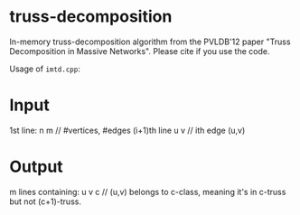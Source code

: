 # truss-decomposition
In-memory truss-decomposition algorithm from the PVLDB'12 paper "Truss Decomposition in Massive Networks".
Please cite if you use the code.

Usage of `imtd.cpp`:

Input
======
1st line:	n m	// #vertices, #edges
(i+1)th line	u v	// ith edge (u,v)

Output
======
m lines containing:
u v c	// (u,v) belongs to c-class,
		meaning it's in c-truss but not (c+1)-truss.
